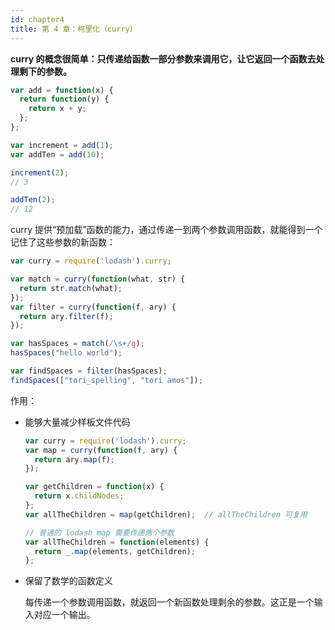 ```yaml
---
id: chapter4
title: 第 4 章：柯里化（curry）
---
```


**curry 的概念很简单：只传递给函数一部分参数来调用它，让它返回一个函数去处理剩下的参数。**

```jsx
var add = function(x) {
  return function(y) {
    return x + y;
  };
};

var increment = add(1);
var addTen = add(10);

increment(2);
// 3

addTen(2);
// 12
```

curry 提供“预加载”函数的能力，通过传递一到两个参数调用函数，就能得到一个记住了这些参数的新函数：

```jsx
var curry = require('lodash').curry;

var match = curry(function(what, str) {
  return str.match(what);
});
var filter = curry(function(f, ary) {
  return ary.filter(f);
});

var hasSpaces = match(/\s+/g);
hasSpaces("hello world");

var findSpaces = filter(hasSpaces);
findSpaces(["tori_spelling", "tori amos"]);
```

作用：

- 能够大量减少样板文件代码

    ```jsx
    var curry = require('lodash').curry;
    var map = curry(function(f, ary) {
      return ary.map(f);
    });

    var getChildren = function(x) {
      return x.childNodes;
    };
    var allTheChildren = map(getChildren);  // allTheChildren 可复用

    // 普通的 lodash map 需要传递两个参数
    var allTheChildren = function(elements) {
      return _.map(elements, getChildren);
    };
    ```

- 保留了数学的函数定义

    每传递一个参数调用函数，就返回一个新函数处理剩余的参数。这正是一个输入对应一个输出。